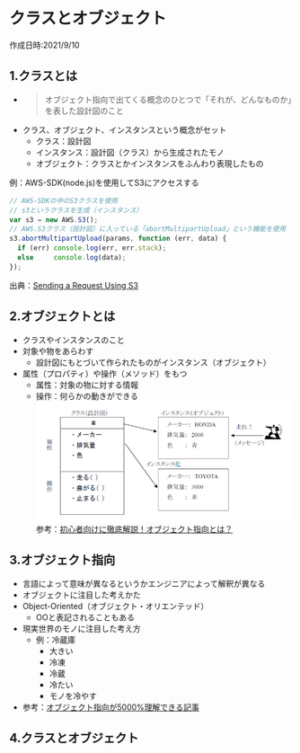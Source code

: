 # クラスとオブジェクト
作成日時:2021/9/10

## 1.クラスとは
* > オブジェクト指向で出てくる概念のひとつで「それが、どんなものか」を表した設計図のこと
* クラス、オブジェクト、インスタンスという概念がセット
  * クラス：設計図
  * インスタンス：設計図（クラス）から生成されたモノ
  * オブジェクト：クラスとかインスタンスをふんわり表現したもの

例：AWS-SDK(node.js)を使用してS3にアクセスする
```javascript
// AWS-SDKの中のS3クラスを使用
// s3というクラスを生成（インスタンス）
var s3 = new AWS.S3(); 
// AWS.S3クラス（設計図）に入っている「abortMultipartUpload」という機能を使用
s3.abortMultipartUpload(params, function (err, data) {
  if (err) console.log(err, err.stack); 
  else     console.log(data);
});
```
出典：[Sending a Request Using S3](https://docs.aws.amazon.com/AWSJavaScriptSDK/latest/AWS/S3.html)

## 2.オブジェクトとは
* クラスやインスタンスのこと
* 対象や物をあらわす
  * 設計図にもとづいて作られたものがインスタンス（オブジェクト）
* 属性（プロパティ）や操作（メソッド）をもつ
  * 属性：対象の物に対する情報
  * 操作：何らかの動きができる
![](2021-09-12-23-32-59.png)
参考：[初心者向けに徹底解説！オブジェクト指向とは？](https://eng-entrance.com/what-oop)


## 3.オブジェクト指向
* 言語によって意味が異なるというかエンジニアによって解釈が異なる
* オブジェクトに注目した考えかた
* Object-Oriented（オブジェクト・オリエンテッド）
  * OOと表記されることもある
* 現実世界のモノに注目した考え方
  * 例：冷蔵庫
    * 大きい
    * 冷凍
    * 冷蔵
    * 冷たい
    * モノを冷やす
* 参考：[オブジェクト指向が5000%理解できる記事](https://qiita.com/ICT_hero/items/b2f8e39d7cc23ad505f9)

## 4.クラスとオブジェクト